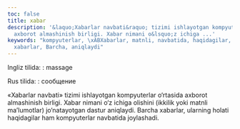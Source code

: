 ```yaml
---
toc: false
title: xabar
description: '&laquo;Xabarlar navbati&raquo; tizimi ishlayotgan kompyuterlar o&lsquo;rtasida
  axborot almashinish birligi. Xabar nimani o&lsquo;z ichiga ...'
keywords: "kompyuterlar, \xABXabarlar, matnli, navbatida, haqidagilar, holati, ularning,
  xabarlar, Barcha, aniqlaydi"
---
```


Ingliz tilida:
:   massage

Rus tilida:
:   сообщение

«Xabarlar navbati» tizimi ishlayotgan kompyuterlar o‘rtasida axborot almashinish birligi. Xabar nimani o‘z ichiga olishini (ikkilik yoki matnli ma’lumotlar) jo‘natayotgan dastur aniqlaydi. Barcha xabarlar, ularning holati haqidagilar ham kompyuterlar navbatida joylashadi.